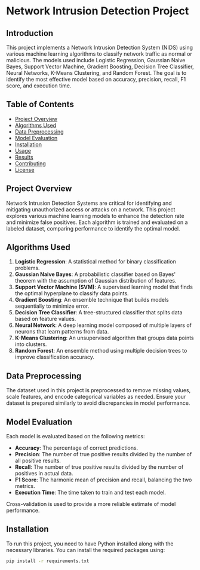 # Network Intrusion Detection Project

## Introduction

This project implements a Network Intrusion Detection System (NIDS) using various machine learning algorithms to classify network traffic as normal or malicious. The models used include Logistic Regression, Gaussian Naive Bayes, Support Vector Machine, Gradient Boosting, Decision Tree Classifier, Neural Networks, K-Means Clustering, and Random Forest. The goal is to identify the most effective model based on accuracy, precision, recall, F1 score, and execution time.

## Table of Contents

- [Project Overview](#project-overview)
- [Algorithms Used](#algorithms-used)
- [Data Preprocessing](#data-preprocessing)
- [Model Evaluation](#model-evaluation)
- [Installation](#installation)
- [Usage](#usage)
- [Results](#results)
- [Contributing](#contributing)
- [License](#license)

## Project Overview

Network Intrusion Detection Systems are critical for identifying and mitigating unauthorized access or attacks on a network. This project explores various machine learning models to enhance the detection rate and minimize false positives. Each algorithm is trained and evaluated on a labeled dataset, comparing performance to identify the optimal model.

## Algorithms Used

1. **Logistic Regression**: A statistical method for binary classification problems.
2. **Gaussian Naive Bayes**: A probabilistic classifier based on Bayes' theorem with the assumption of Gaussian distribution of features.
3. **Support Vector Machine (SVM)**: A supervised learning model that finds the optimal hyperplane to classify data points.
4. **Gradient Boosting**: An ensemble technique that builds models sequentially to minimize error.
5. **Decision Tree Classifier**: A tree-structured classifier that splits data based on feature values.
6. **Neural Network**: A deep learning model composed of multiple layers of neurons that learn patterns from data.
7. **K-Means Clustering**: An unsupervised algorithm that groups data points into clusters.
8. **Random Forest**: An ensemble method using multiple decision trees to improve classification accuracy.

## Data Preprocessing

The dataset used in this project is preprocessed to remove missing values, scale features, and encode categorical variables as needed. Ensure your dataset is prepared similarly to avoid discrepancies in model performance.

## Model Evaluation

Each model is evaluated based on the following metrics:

- **Accuracy**: The percentage of correct predictions.
- **Precision**: The number of true positive results divided by the number of all positive results.
- **Recall**: The number of true positive results divided by the number of positives in actual data.
- **F1 Score**: The harmonic mean of precision and recall, balancing the two metrics.
- **Execution Time**: The time taken to train and test each model.

Cross-validation is used to provide a more reliable estimate of model performance.

## Installation

To run this project, you need to have Python installed along with the necessary libraries. You can install the required packages using:

```bash
pip install -r requirements.txt

